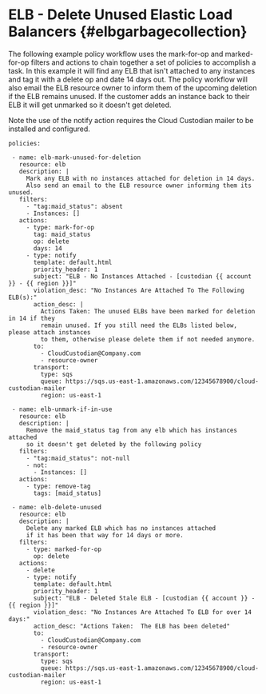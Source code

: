 ELB - Delete Unused Elastic Load Balancers {#elbgarbagecollection}
==========================================

The following example policy workflow uses the mark-for-op and
marked-for-op filters and actions to chain together a set of policies to
accomplish a task. In this example it will find any ELB that isn\'t
attached to any instances and tag it with a delete op and date 14 days
out. The policy workflow will also email the ELB resource owner to
inform them of the upcoming deletion if the ELB remains unused. If the
customer adds an instance back to their ELB it will get unmarked so it
doesn\'t get deleted.

Note the use of the notify action requires the Cloud Custodian mailer to
be installed and configured.

``` {.yaml}
policies:

 - name: elb-mark-unused-for-deletion
   resource: elb
   description: |
     Mark any ELB with no instances attached for deletion in 14 days.
     Also send an email to the ELB resource owner informing them its unused.
   filters:
     - "tag:maid_status": absent
     - Instances: []
   actions:
     - type: mark-for-op
       tag: maid_status
       op: delete
       days: 14
     - type: notify
       template: default.html
       priority_header: 1
       subject: "ELB - No Instances Attached - [custodian {{ account }} - {{ region }}]"
       violation_desc: "No Instances Are Attached To The Following ELB(s):"
       action_desc: |
         Actions Taken: The unused ELBs have been marked for deletion in 14 if they
         remain unused. If you still need the ELBs listed below, please attach instances
         to them, otherwise please delete them if not needed anymore.
       to:
         - CloudCustodian@Company.com
         - resource-owner
       transport:
         type: sqs
         queue: https://sqs.us-east-1.amazonaws.com/12345678900/cloud-custodian-mailer
         region: us-east-1

 - name: elb-unmark-if-in-use
   resource: elb
   description: |
     Remove the maid_status tag from any elb which has instances attached
     so it doesn't get deleted by the following policy
   filters:
     - "tag:maid_status": not-null
     - not:
       - Instances: []
   actions:
     - type: remove-tag
       tags: [maid_status]

 - name: elb-delete-unused
   resource: elb
   description: |
     Delete any marked ELB which has no instances attached
     if it has been that way for 14 days or more.
   filters:
     - type: marked-for-op
       op: delete
   actions:
     - delete
     - type: notify
       template: default.html
       priority_header: 1
       subject: "ELB - Deleted Stale ELB - [custodian {{ account }} - {{ region }}]"
       violation_desc: "No Instances Are Attached To ELB for over 14 days:"
       action_desc: "Actions Taken:  The ELB has been deleted"
       to:
         - CloudCustodian@Company.com
         - resource-owner
       transport:
         type: sqs
         queue: https://sqs.us-east-1.amazonaws.com/12345678900/cloud-custodian-mailer
         region: us-east-1
```
